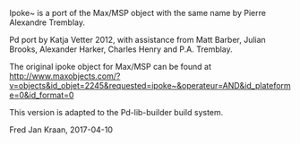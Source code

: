 Ipoke~ is a port of the Max/MSP object with the same name by Pierre Alexandre Tremblay.

Pd port by Katja Vetter 2012, with assistance from Matt Barber, Julian Brooks, Alexander Harker, Charles Henry and P.A. Tremblay.

The original ipoke object for Max/MSP can be found at http://www.maxobjects.com/?v=objects&id_objet=2245&requested=ipoke~&operateur=AND&id_plateforme=0&id_format=0

This version is adapted to the Pd-lib-builder build system.

Fred Jan Kraan, 2017-04-10
